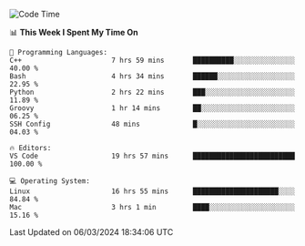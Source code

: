 
<!--START_SECTION:waka-->
![Code Time](http://img.shields.io/badge/Code%20Time-1%2C623%20hrs%2056%20mins-blue)

📊 **This Week I Spent My Time On** 

```text
💬 Programming Languages: 
C++                      7 hrs 59 mins       ██████████░░░░░░░░░░░░░░░   40.00 % 
Bash                     4 hrs 34 mins       ██████░░░░░░░░░░░░░░░░░░░   22.95 % 
Python                   2 hrs 22 mins       ███░░░░░░░░░░░░░░░░░░░░░░   11.89 % 
Groovy                   1 hr 14 mins        ██░░░░░░░░░░░░░░░░░░░░░░░   06.25 % 
SSH Config               48 mins             █░░░░░░░░░░░░░░░░░░░░░░░░   04.03 % 

🔥 Editors: 
VS Code                  19 hrs 57 mins      █████████████████████████   100.00 % 

💻 Operating System: 
Linux                    16 hrs 55 mins      █████████████████████░░░░   84.84 % 
Mac                      3 hrs 1 min         ████░░░░░░░░░░░░░░░░░░░░░   15.16 % 
```


 Last Updated on 06/03/2024 18:34:06 UTC
<!--END_SECTION:waka-->

